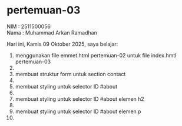 # pertemuan-03

NIM : 2511500056<br>
Nama : Muhammad Arkan Ramadhan<br>

Hari ini, Kamis 09 Oktober 2025, saya belajar:
<ol>
<li>menggunakan file emmet.html pertemuan-02 untuk file index.hmtl pertemuan-03<li>
<li>membuat struktur form untuk section contact<li>
<li>membuat styling untuk selector ID #about<li>
<li>membuat styling untuk selector ID #about elemen h2<li>
<li>membuat styling untuk selector ID #about elemen p<li>
</ol>